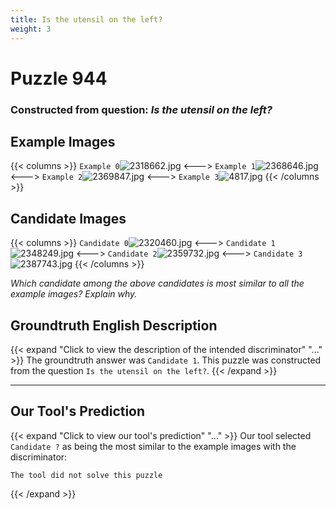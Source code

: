 ```yaml
---
title: Is the utensil on the left?
weight: 3
---
```


# Puzzle 944
### Constructed from question: _Is the utensil on the left?_


## Example Images
{{< columns >}}
`Example 0`![2318662.jpg](/gqa_images/2318662.jpg)
<--->
`Example 1`![2368646.jpg](/gqa_images/2368646.jpg)
<--->
`Example 2`![2369847.jpg](/gqa_images/2369847.jpg)
<--->
`Example 3`![4817.jpg](/gqa_images/4817.jpg)
{{< /columns >}}

## Candidate Images
{{< columns >}}
`Candidate 0`![2320460.jpg](/gqa_images/2320460.jpg)
<--->
`Candidate 1`![2348249.jpg](/gqa_images/2348249.jpg)
<--->
`Candidate 2`![2359732.jpg](/gqa_images/2359732.jpg)
<--->
`Candidate 3`![2387743.jpg](/gqa_images/2387743.jpg)
{{< /columns >}}

*Which candidate among the above candidates is most similar to all the example images? Explain why.*

## Groundtruth English Description

{{< expand "Click to view the description of the intended discriminator" "..." >}}
The groundtruth answer was `Candidate 1`. This puzzle was constructed from the question `Is the utensil on the left?`.
{{< /expand >}}

---

## Our Tool's Prediction

{{< expand "Click to view our tool's prediction" "..." >}}
Our tool selected `Candidate ?` as being the most similar to the example images with the discriminator:
```plaintext
The tool did not solve this puzzle
```
{{< /expand >}}

